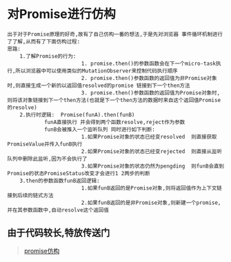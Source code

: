 <!--
 * @Author: whisperer
 * @Date: 2019-08-05 11:00:33
 * @LastEditors: whisperer
 * @Description: 
 -->
#  对Promise进行仿构
```
出于对于Promise原理的好奇,故有了自己仿构一番的想法,于是先对浏览器 事件循环机制进行了了解,从而有了下面仿构过程:
思路:  
    1.了解Promise的行为:
                        1. promise.then()的参数函数会在下一个micro-task执行,所以浏览器中可以使用类似的MutationObserver来控制代码执行顺序
                        2. promise.then()参数函数的返回值为非Promise对象时,则直接生成一个新的以返回值resolved的promise 链接到下一个then方法
                        3. promise.then()参数函数的返回值为Promise对象时,则将该对象链接到下一个then方法(也就是下一个then方法的数据时来自这个返回值Promise的resolve)
    2.执行时逻辑:  Promise(funA).then(funB)  
            funA直接执行 并会得到两个函数resolve,reject作为参数
            funB会被推入一个监听队列 同时进行如下判断:
                        1.如果Promise对象的状态已经变resolved  则直接获取PromiseValue并传入funB执行
                        2.如果Promise对象的状态已经变rejected  则直接从监听队列中删除此监听,因为不会执行了
                        3.如果Promise对象的状态仍然为pengding  则funB会直到Promise的状态PromiseStatus改变才会进行1 2两步的判断
    3.then的参数函数funB返回逻辑:
                        1.如果funB返回的是Promise对象,则将返回值作为上下文链接到后续的链式方法
                        2.如果funB返回的是非Promise对象,则新建一个promise,并在其参数函数中,自动resolve这个返回值
```
## 由于代码较长,特放传送门
> [promise仿构](https://github.com/whispererWJ/laboratory/blob/master/js/browser/promise.js 'promise仿构')




